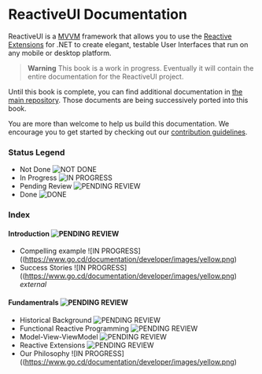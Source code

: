 # ReactiveUI Documentation

ReactiveUI is a [MVVM](fundamentals/model-view-viewmodel.md) framework that allows you to use the [Reactive Extensions](fundamentals/reactive-extensions.md) for .NET to create elegant, testable User Interfaces that run on any mobile or
desktop platform.

> **Warning** This book is a work in progress. Eventually it will contain the entire documentation for the ReactiveUI project.

Until this book is complete, you can find additional documentation in [the main repository](https://github.com/reactiveui/ReactiveUI/tree/docs/docs). Those documents are being successively ported into this book.

You are more than welcome to help us build this documentation. We encourage you to get started by checking out our [contribution guidelines](contributing/index.html).

### Status Legend

* Not Done ![NOT DONE](https://www.go.cd/documentation/developer/images/red.png)
* In Progress ![IN PROGRESS](https://www.go.cd/documentation/developer/images/yellow.png) 
* Pending Review ![PENDING REVIEW](https://www.go.cd/documentation/developer/images/blue.png)  
* Done ![DONE](https://www.go.cd/documentation/developer/images/green.png)  


### Index

#### Introduction ![PENDING REVIEW](https://www.go.cd/documentation/developer/images/blue.png)
* Compelling example ![IN PROGRESS]((https://www.go.cd/documentation/developer/images/yellow.png)
* Success Stories ![IN PROGRESS]((https://www.go.cd/documentation/developer/images/yellow.png)  *external*

#### Fundamentrals ![PENDING REVIEW](https://www.go.cd/documentation/developer/images/blue.png)
* Historical Background ![PENDING REVIEW](https://www.go.cd/documentation/developer/images/blue.png)
* Functional Reactive Programming ![PENDING REVIEW](https://www.go.cd/documentation/developer/images/blue.png)
* Model-View-ViewModel ![PENDING REVIEW](https://www.go.cd/documentation/developer/images/blue.png)
* Reactive Extensions ![PENDING REVIEW](https://www.go.cd/documentation/developer/images/blue.png)
* Our Philosophy ![IN PROGRESS]((https://www.go.cd/documentation/developer/images/yellow.png) 
